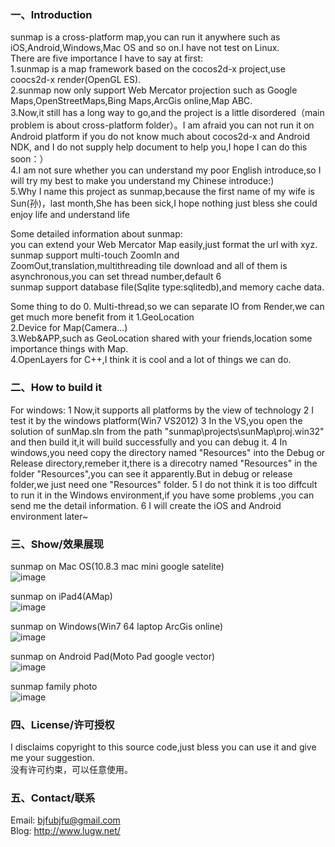 ### 一、Introduction

sunmap is a cross-platform map,you can run it anywhere such as iOS,Android,Windows,Mac OS and so on.I have not test on Linux.  
There are five importance I have to say at first:  
1.sunmap is a map framework based on the cocos2d-x project,use coocs2d-x render(OpenGL ES).  
2.sunmap now only support Web Mercator projection such as Google Maps,OpenStreetMaps,Bing Maps,ArcGis online,Map ABC.  
3.Now,it still has a long way to go,and the project is a little disordered（main problem is about cross-platform folder）。I am afraid you can not run it on Android platform if you do not know much about cocos2d-x and Android NDK,
and I do not supply help document to help you,I hope I can do this soon：）  
4.I am not sure whether you can understand my poor English introduce,so I will try my best to make you understand my Chinese introduce:)  
5.Why I name this project as sunmap,because the first name of my wife is Sun(孙)，last month,She has been sick,I hope nothing just bless she could enjoy life and understand life  

Some detailed information about sunmap:  
you can extend your Web Mercator Map easily,just format the url with xyz.  
sunmap support multi-touch ZoomIn and ZoomOut,translation,multithreading tile download and all of them is asynchronous,you can set thread number,default 6  
sunmap support database file(Sqlite type:sqlitedb),and memory cache data.  

Some thing to do
0. Multi-thread,so we can separate  IO from Render,we can get much more benefit from it
1.GeoLocation  
2.Device for Map(Camera...)  
3.Web&APP,such as GeoLocation shared with your friends,location some importance things with Map.  
4.OpenLayers for C++,I think it is cool and a lot of things we can do.  

### 二、How to build it

For windows:
 1 Now,it supports all platforms by the view of technology
 2 I test it by the windows platform(Win7 VS2012)
 3 In the VS,you open the solution of sunMap.sln from the path "sunmap\projects\sunMap\proj.win32" and then build it,it will build successfully and you can debug it.
 4 In windows,you need copy the directory named "Resources" into the Debug or Release directory,remeber it,there is a direcotry named "Resources" in the folder "Resources",you can see it apparently.But in debug or release folder,we just need one "Resources" folder.
 5 I do not think it is too diffcult to run it in the Windows environment,if you have some problems ,you can send me the detail information.
 6 I will create the iOS and Android environment later~

### 三、Show/效果展现

 sunmap on Mac OS(10.8.3 mac mini google satelite)  
 ![image](https://github.com/pasu/sunmap/raw/master/images/mac.png)
 
 sunmap on iPad4(AMap)  
 ![image](https://github.com/pasu/sunmap/raw/master/images/ipad4.png)
 
 sunmap on Windows(Win7 64 laptop ArcGis online)  
 ![image](https://github.com/pasu/sunmap/raw/master/images/win7.png)
 
 sunmap on Android Pad(Moto Pad google vector)  
 ![image](https://github.com/pasu/sunmap/raw/master/images/moto.png)
 
 sunmap family photo  
 ![image](https://github.com/pasu/sunmap/raw/master/images/family.png)

### 四、License/许可授权

I disclaims copyright to this source code,just bless you can use it and give me your suggestion.  
没有许可约束，可以任意使用。  

### 五、Contact/联系

Email: bjfubjfu@gmail.com  
Blog:   http://www.lugw.net/  
